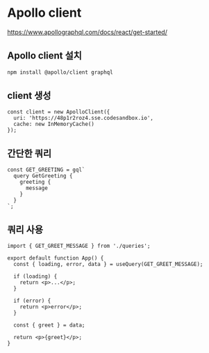 # Apollo client
https://www.apollographql.com/docs/react/get-started/

## Apollo client 설치
```bash
npm install @apollo/client graphql
```

## client 생성
```
const client = new ApolloClient({
  uri: 'https://48p1r2roz4.sse.codesandbox.io',
  cache: new InMemoryCache()
});
```

## 간단한 쿼리
```
const GET_GREETING = gql`
  query GetGreeting {
    greeting {
      message
    }
  }
`;
```

## 쿼리 사용
```
import { GET_GREET_MESSAGE } from './queries';

export default function App() {
  const { loading, error, data } = useQuery(GET_GREET_MESSAGE);

  if (loading) {
    return <p>...</p>;
  }

  if (error) {
    return <p>error</p>;
  }

  const { greet } = data;

  return <p>{greet}</p>;
}
```
